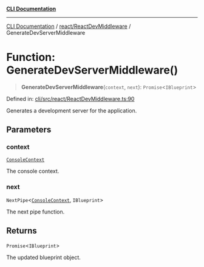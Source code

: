 [**CLI Documentation**](../../../README.md)

***

[CLI Documentation](../../../README.md) / [react/ReactDevMiddleware](../README.md) / GenerateDevServerMiddleware

# Function: GenerateDevServerMiddleware()

> **GenerateDevServerMiddleware**(`context`, `next`): `Promise`\<`IBlueprint`\>

Defined in: [cli/src/react/ReactDevMiddleware.ts:90](https://github.com/stonemjs/cli/blob/ae332002b2560de84ae3a35accc1d91282bd1543/src/react/ReactDevMiddleware.ts#L90)

Generates a development server for the application.

## Parameters

### context

[`ConsoleContext`](../../../declarations/interfaces/ConsoleContext.md)

The console context.

### next

`NextPipe`\<[`ConsoleContext`](../../../declarations/interfaces/ConsoleContext.md), `IBlueprint`\>

The next pipe function.

## Returns

`Promise`\<`IBlueprint`\>

The updated blueprint object.
